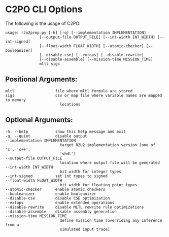 # C2PO CLI Options
The following is the usage of C2PO:

    usage: r2u2prep.py [-h] [-q] [--implementation IMPLEMENTATION]
                   [--output-file OUTPUT_FILE] [--int-width INT_WIDTH] [--int-signed]
                   [--float-width FLOAT_WIDTH] [--atomic-checker] [--booleanizer]
                   [--disable-cse] [--extops] [--disable-rewrite]
                   [--disable-assemble] [--mission-time MISSION_TIME]
                   mltl sigs

## Positional Arguments:
    mltl                  file where mltl formula are stored
    sigs                  csv or map file where variable names are mapped to memory
                            locations

## Optional Arguments:
    -h, --help            show this help message and exit
    -q, --quiet           disable output
    --implementation IMPLEMENTATION
                            target R2U2 implementation version (one of 'c', 'c++',
                            'vhdl')
    --output-file OUTPUT_FILE
                            location where output file will be generated
    --int-width INT_WIDTH
                            bit width for integer types
    --int-signed          set int types to signed
    --float-width FLOAT_WIDTH
                            bit width for floating point types
    --atomic-checker      enable atomic checkers
    --booleanizer         enable booleanizer
    --disable-cse         disable CSE optimization
    --extops              enable extended operations
    --disable-rewrite     disable MLTL rewrite rule optimizations
    --disable-assemble    disable assembly generation
    --mission-time MISSION_TIME
                            define mission time (overriding any inference from a
                            simulated input trace)